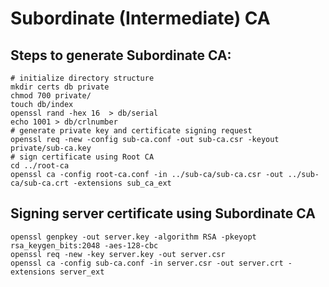 # Subordinate (Intermediate) CA

## Steps to generate Subordinate CA:

```
# initialize directory structure
mkdir certs db private
chmod 700 private/
touch db/index
openssl rand -hex 16  > db/serial
echo 1001 > db/crlnumber
# generate private key and certificate signing request
openssl req -new -config sub-ca.conf -out sub-ca.csr -keyout private/sub-ca.key
# sign certificate using Root CA
cd ../root-ca
openssl ca -config root-ca.conf -in ../sub-ca/sub-ca.csr -out ../sub-ca/sub-ca.crt -extensions sub_ca_ext
```

## Signing server certificate using Subordinate CA

```
openssl genpkey -out server.key -algorithm RSA -pkeyopt rsa_keygen_bits:2048 -aes-128-cbc
openssl req -new -key server.key -out server.csr
openssl ca -config sub-ca.conf -in server.csr -out server.crt -extensions server_ext
```
